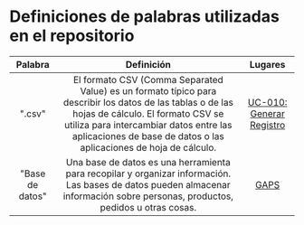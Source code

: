 # Definiciones de palabras utilizadas en el repositorio

|Palabra|Definición|Lugares|
|:------:|:--------:|:-----:|
|".csv"|El formato CSV (Comma Separated Value) es un formato típico para describir los datos de las tablas o de las hojas de cálculo. El formato CSV se utiliza para intercambiar datos entre las aplicaciones de base de datos o las aplicaciones de hoja de cálculo.| [UC-010: Generar Registro][UC-010:csv]|
|"Base de datos"|Una base de datos es una herramienta para recopilar y organizar información. Las bases de datos pueden almacenar información sobre personas, productos, pedidos u otras cosas.|[GAPS][GAPS:DB]|



[UC-010:csv]: /Diseño/Diseño/1.%20Especificacion%20de%20Casos%20de%20Uso/UC%20-%20010:%20Generar%20Informe.md**".csv"**
[GAPS:DB]: /Diseño/Alcance/GAPS.md#i-la-aplicación-no-tendrá-conexión-con-una-base-de-datos-en-la-nube